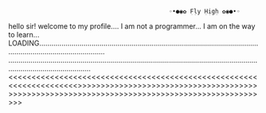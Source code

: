                                                  ◦•●◉✿ F̟l̟y̟ H̟i̟g̟h̟ ✿◉●•◦
hello sir! welcome to my profile....
I am not a programmer...
I am on the way to learn...
LOADING.............................................................................................................................................................
.....................................................................................................................................................................
<<<<<<<<<<<<<<<<<<<<<<<<<<<<<<<<<<<<<<<<<<<<<<<<<<<<<<<<<<<<<<<<<<<<<>>>>>>>>>>>>>>>>>>>>>>>>>>>>>>>>>>>>>>>>>>>>>>>>>>>>>>>>>>>>>>>>>>>>>>>>>>>>>>>>>>>>>>>>>>>>>>>>
